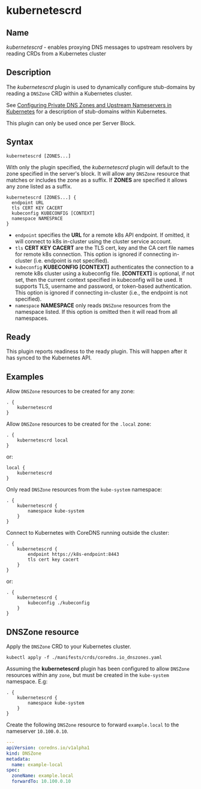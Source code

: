 # kubernetescrd

## Name

*kubernetescrd* - enables proxying DNS messages to upstream resolvers by reading
CRDs from a Kubernetes cluster

## Description

The *kubernetescrd* plugin is used to dynamically configure stub-domains by
reading a `DNSZone` CRD within a Kubernetes cluster.

See [Configuring Private DNS Zones and Upstream Nameservers in
Kubernetes](https://kubernetes.io/blog/2017/04/configuring-private-dns-zones-upstream-nameservers-kubernetes/)
for a description of stub-domains within Kubernetes.

This plugin can only be used once per Server Block.

## Syntax

~~~
kubernetescrd [ZONES...]
~~~

With only the plugin specified, the *kubernetescrd* plugin will default to the
zone specified in the server's block. It will allow any `DNSZone` resource that
matches or includes the zone as a suffix. If **ZONES** are specified it allows
any zone listed as a suffix.

```
kubernetescrd [ZONES...] {
  endpoint URL
  tls CERT KEY CACERT
  kubeconfig KUBECONFIG [CONTEXT]
  namespace NAMESPACE
}
```

* `endpoint` specifies the **URL** for a remote k8s API endpoint.  If omitted,
  it will connect to k8s in-cluster using the cluster service account.
* `tls` **CERT** **KEY** **CACERT** are the TLS cert, key and the CA cert file
  names for remote k8s connection.  This option is ignored if connecting
  in-cluster (i.e. endpoint is not specified).
* `kubeconfig` **KUBECONFIG [CONTEXT]** authenticates the connection to a remote
  k8s cluster using a kubeconfig file.  **[CONTEXT]** is optional, if not set,
  then the current context specified in kubeconfig will be used.  It supports
  TLS, username and password, or token-based authentication.  This option is
  ignored if connecting in-cluster (i.e., the endpoint is not specified).
* `namespace` **NAMESPACE** only reads `DNSZone` resources from the namespace
  listed. If this option is omitted then it will read from all namespaces.

## Ready

This plugin reports readiness to the ready plugin. This will happen after it has
synced to the Kubernetes API.

## Examples

Allow `DNSZone` resources to be created for any zone:

~~~ corefile
. {
    kubernetescrd
}
~~~

Allow `DNSZone` resources to be created for the `.local` zone:


~~~ corefile
. {
    kubernetescrd local
}
~~~

or:

~~~ corefile
local {
    kubernetescrd
}
~~~

Only read `DNSZone` resources from the `kube-system` namespace:

~~~ corefile
. {
    kubernetescrd {
        namespace kube-system
    }
}
~~~

Connect to Kubernetes with CoreDNS running outside the cluster:

~~~ corefile
. {
    kubernetescrd {
        endpoint https://k8s-endpoint:8443
        tls cert key cacert
    }
}
~~~

or:

~~~ corefile
. {
    kubernetescrd {
        kubeconfig ./kubeconfig
    }
}
~~~

## DNSZone resource

Apply the `DNSZone` CRD to your Kubernetes cluster.

```
kubectl apply -f ./manifests/crds/coredns.io_dnszones.yaml
```

Assuming the **kubernetescrd** plugin has been configured to allow `DNSZone`
resources within any `zone`, but must be created in the `kube-system` namespace.
E.g:

~~~ corefile
. {
    kubernetescrd {
        namespace kube-system
    }
}
~~~

Create the following `DNSZone` resource to forward `example.local` to the
nameserver `10.100.0.10`.

```yaml
---
apiVersion: coredns.io/v1alpha1
kind: DNSZone
metadata:
  name: example-local
spec:
  zoneName: example.local
  forwardTo: 10.100.0.10
```
